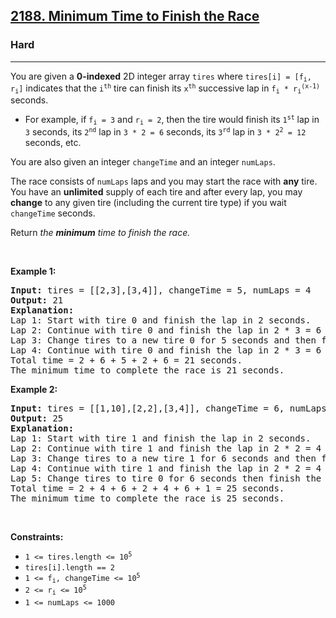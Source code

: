 <h2><a href="https://leetcode.com/problems/minimum-time-to-finish-the-race/?envType=company&envId=google&favoriteSlug=google-thirty-days">2188. Minimum Time to Finish the Race</a></h2><h3>Hard</h3><hr><p>You are given a <strong>0-indexed</strong> 2D integer array <code>tires</code> where <code>tires[i] = [f<sub>i</sub>, r<sub>i</sub>]</code> indicates that the <code>i<sup>th</sup></code> tire can finish its <code>x<sup>th</sup></code> successive lap in <code>f<sub>i</sub> * r<sub>i</sub><sup>(x-1)</sup></code> seconds.</p>

<ul>
	<li>For example, if <code>f<sub>i</sub> = 3</code> and <code>r<sub>i</sub> = 2</code>, then the tire would finish its <code>1<sup>st</sup></code> lap in <code>3</code> seconds, its <code>2<sup>nd</sup></code> lap in <code>3 * 2 = 6</code> seconds, its <code>3<sup>rd</sup></code> lap in <code>3 * 2<sup>2</sup> = 12</code> seconds, etc.</li>
</ul>

<p>You are also given an integer <code>changeTime</code> and an integer <code>numLaps</code>.</p>

<p>The race consists of <code>numLaps</code> laps and you may start the race with <strong>any</strong> tire. You have an <strong>unlimited</strong> supply of each tire and after every lap, you may <strong>change</strong> to any given tire (including the current tire type) if you wait <code>changeTime</code> seconds.</p>

<p>Return<em> the <strong>minimum</strong> time to finish the race.</em></p>

<p>&nbsp;</p>
<p><strong class="example">Example 1:</strong></p>

<pre>
<strong>Input:</strong> tires = [[2,3],[3,4]], changeTime = 5, numLaps = 4
<strong>Output:</strong> 21
<strong>Explanation:</strong> 
Lap 1: Start with tire 0 and finish the lap in 2 seconds.
Lap 2: Continue with tire 0 and finish the lap in 2 * 3 = 6 seconds.
Lap 3: Change tires to a new tire 0 for 5 seconds and then finish the lap in another 2 seconds.
Lap 4: Continue with tire 0 and finish the lap in 2 * 3 = 6 seconds.
Total time = 2 + 6 + 5 + 2 + 6 = 21 seconds.
The minimum time to complete the race is 21 seconds.
</pre>

<p><strong class="example">Example 2:</strong></p>

<pre>
<strong>Input:</strong> tires = [[1,10],[2,2],[3,4]], changeTime = 6, numLaps = 5
<strong>Output:</strong> 25
<strong>Explanation:</strong> 
Lap 1: Start with tire 1 and finish the lap in 2 seconds.
Lap 2: Continue with tire 1 and finish the lap in 2 * 2 = 4 seconds.
Lap 3: Change tires to a new tire 1 for 6 seconds and then finish the lap in another 2 seconds.
Lap 4: Continue with tire 1 and finish the lap in 2 * 2 = 4 seconds.
Lap 5: Change tires to tire 0 for 6 seconds then finish the lap in another 1 second.
Total time = 2 + 4 + 6 + 2 + 4 + 6 + 1 = 25 seconds.
The minimum time to complete the race is 25 seconds. 
</pre>

<p>&nbsp;</p>
<p><strong>Constraints:</strong></p>

<ul>
	<li><code>1 &lt;= tires.length &lt;= 10<sup>5</sup></code></li>
	<li><code>tires[i].length == 2</code></li>
	<li><code>1 &lt;= f<sub>i</sub>, changeTime &lt;= 10<sup>5</sup></code></li>
	<li><code>2 &lt;= r<sub>i</sub> &lt;= 10<sup>5</sup></code></li>
	<li><code>1 &lt;= numLaps &lt;= 1000</code></li>
</ul>
